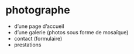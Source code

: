 # photographe

- d’une page d’accueil
- d’une galerie (photos sous forme de mosaïque)
- contact (formulaire)
- prestations
